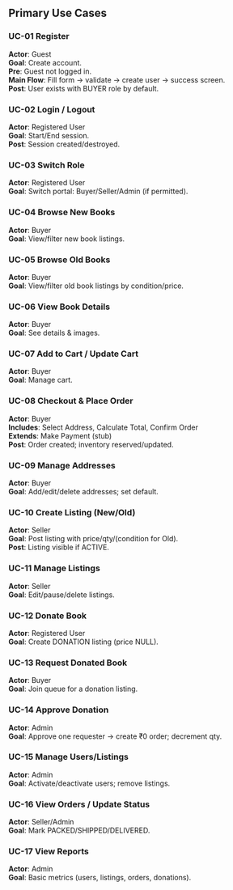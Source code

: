 ## Primary Use Cases


### UC-01 Register
**Actor**: Guest  
**Goal**: Create account.  
**Pre**: Guest not logged in.  
**Main Flow**: Fill form → validate → create user → success screen.  
**Post**: User exists with BUYER role by default.


### UC-02 Login / Logout
**Actor**: Registered User  
**Goal**: Start/End session.  
**Post**: Session created/destroyed.


### UC-03 Switch Role
**Actor**: Registered User  
**Goal**: Switch portal: Buyer/Seller/Admin (if permitted).


### UC-04 Browse New Books
**Actor**: Buyer  
**Goal**: View/filter new book listings.


### UC-05 Browse Old Books
**Actor**: Buyer  
**Goal**: View/filter old book listings by condition/price.


### UC-06 View Book Details
**Actor**: Buyer  
**Goal**: See details & images.


### UC-07 Add to Cart / Update Cart
**Actor**: Buyer  
**Goal**: Manage cart.


### UC-08 Checkout & Place Order
**Actor**: Buyer  
**Includes**: Select Address, Calculate Total, Confirm Order  
**Extends**: Make Payment (stub)  
**Post**: Order created; inventory reserved/updated.


### UC-09 Manage Addresses
**Actor**: Buyer  
**Goal**: Add/edit/delete addresses; set default.


### UC-10 Create Listing (New/Old)
**Actor**: Seller  
**Goal**: Post listing with price/qty/(condition for Old).  
**Post**: Listing visible if ACTIVE.


### UC-11 Manage Listings
**Actor**: Seller  
**Goal**: Edit/pause/delete listings.


### UC-12 Donate Book
**Actor**: Registered User  
**Goal**: Create DONATION listing (price NULL).


### UC-13 Request Donated Book
**Actor**: Buyer  
**Goal**: Join queue for a donation listing.


### UC-14 Approve Donation
**Actor**: Admin  
**Goal**: Approve one requester → create ₹0 order; decrement qty.


### UC-15 Manage Users/Listings
**Actor**: Admin  
**Goal**: Activate/deactivate users; remove listings.


### UC-16 View Orders / Update Status
**Actor**: Seller/Admin  
**Goal**: Mark PACKED/SHIPPED/DELIVERED.


### UC-17 View Reports
**Actor**: Admin  
**Goal**: Basic metrics (users, listings, orders, donations).
